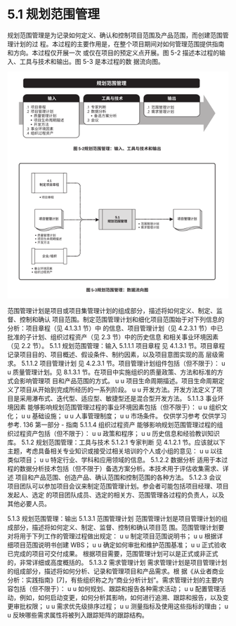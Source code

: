 # 5.1 规划范围管理
规划范围管理是为记录如何定义、确认和控制项目范围及产品范围，而创建范围管理计划的过
程。本过程的主要作用是，在整个项目期间对如何管理范围提供指南和方向。本过程仅开展一次
或仅在项目的预定义点开展。图 5-2 描述本过程的输入、工具与技术和输出。图 5-3 是本过程的数
据流向图。

![](/img/20190830144344.png)

范围管理计划是项目或项目集管理计划的组成部分，描述将如何定义、制定、监督、控制和确认
项目范围。制定范围管理计划和细化项目范围始于对下列信息的分析：项目章程（见 4.1.3.1 节）中
的信息、项目管理计划（见 4.2.3.1 节）中已批准的子计划、组织过程资产（见 2.3 节）中的历史信息
和相关事业环境因素（见 2.2 节）。
5.1.1 规划范围管理：输入
5.1.1.1 项目章程
见 4.1.3.1 节。项目章程记录项目目的、项目概述、假设条件、制约因素，以及项目意图实现的高
层级需求。
5.1.1.2 项目管理计划
见 4.2.3.1 节。项目管理计划组件包括（但不限于）：
u u 质量管理计划。见 8.1.3.1 节。在项目中实施组织的质量政策、方法和标准的方式会影响管理项
目和产品范围的方式。
u u 项目生命周期描述。项目生命周期定义了项目从开始到完成所经历的一系列阶段。
u u 开发方法。开发方法定义了项目是采用瀑布式、迭代型、适应型、敏捷型还是混合型开发方法。
5.1.1.3 事业环境因素
能够影响规划范围管理过程的事业环境因素包括（但不限于）：
u u 组织文化；
u u 基础设施；
u u 人事管理制度；
u u 市场条件。
仅供学习参考 仅供学习参考.
136  第一部分 - 指南
5.1.1.4 组织过程资产
能够影响规划范围管理过程的组织过程资产包括（但不限于）：
u u 政策和程序；
u u 历史信息和经验教训知识库。
5.1.2 规划范围管理：工具与技术
5.1.2.1 专家判断
见 4.1.2.1 节。应该就以下主题，考虑具备相关专业知识或接受过相关培训的个人或小组的意见：
u u 以往类似项目；
u u 特定行业、学科和应用领域的信息。
5.1.2.2 数据分析
适用于本过程的数据分析技术包括（但不限于）备选方案分析。本技术用于评估收集需求、详述
项目和产品范围、创造产品、确认范围和控制范围的各种方法。
5.1.2.3 会议
项目团队可以参加项目会议来制定范围管理计划。参会者可能包括项目经理、项目发起人、选定
的项目团队成员、选定的相关方、范围管理各过程的负责人，以及其他必要人员。

5.1.3 规划范围管理：输出
5.1.3.1 范围管理计划
范围管理计划是项目管理计划的组成部分，描述将如何定义、制定、监督、控制和确认项目范
围。范围管理计划要对将用于下列工作的管理过程做出规定：
u u 制定项目范围说明书；
u u 根据详细项目范围说明书创建 WBS；
u u 确定如何审批和维护范围基准；
u u 正式验收已完成的项目可交付成果。
根据项目需要，范围管理计划可以是正式或非正式的，非常详细或高度概括的。
5.1.3.2 需求管理计划
需求管理计划是项目管理计划的组成部分，描述将如何分析、记录和管理项目和产品需求。根
据《从业者商业分析：实践指南》[7]，有些组织称之为“商业分析计划”。需求管理计划的主要内
容包括（但不限于）：
u u 如何规划、跟踪和报告各种需求活动；
u u 配置管理活动，例如，如何启动变更，如何分析其影响，如何进行追溯、跟踪和报告，以及变
更审批权限；
u u 需求优先级排序过程；
u u 测量指标及使用这些指标的理由；
u u 反映哪些需求属性将被列入跟踪矩阵的跟踪结构。
